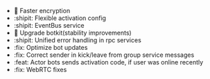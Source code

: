 * :rocket: Faster encryption 
* :shipit: Flexible activation config
* :shipit: EventBus service
* :rocket: Upgrade botkit(stability improvements)
* :shipit: Unified error handling in rpc services
* :fix: Optimize bot updates
* :fix: Correct sender in kick/leave from group service messages
* :feat: Actor bots sends activation code, if user was online recently
* :fix: WebRTC fixes
